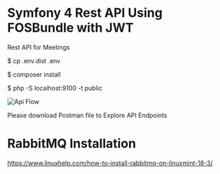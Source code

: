 Symfony 4 Rest API Using FOSBundle with JWT
===========================================

Rest API for Meetings

$ cp .env.dist .env

$ composer install

$ php -S localhost:9100 -t public


![Api Flow](https://github.com/shambhu384/symfony5-jwt-restapi/raw/master/sample.png) 

Please download Postman file to Explore API Endpoints 

# RabbitMQ Installation
https://www.linuxhelp.com/how-to-install-rabbitmq-on-linuxmint-18-3/
